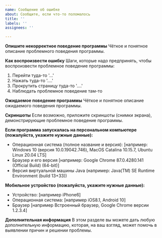 ```yaml
---
name: Сообщение об ошибке
about: Сообщите, если что-то поломалось
title: ''
labels: ''
assignees: ''

---
```


**Опишите некорректное поведение программы**
Чёткое и понятное описание проблемного поведения программы.

**Как воспроизвести ошибку**
Шаги, которые надо предпринять, чтобы воспроизвести проблемное поведение программы:
1. Перейти туда-то '...'
2. Нажать туда-то '....'
3. Прокрутить страницу туда-то '....'
4. Наблюдать проблемное поведение там-то

**Ожидаемое поведение программы**
Чёткое и понятное описание ожидаемого поведения программы.

**Скриншоты**
Если возможно, приложите скриншоты (снимки экрана), демонстрирующие проблемное поведение программы.

**Если программа запускалась на персональном компьютере (пожалуйста, укажите нужные данные):**
 - Операционная система (полное название и версия): [например: Windows 10 (версия 10.0.19042.746), MacOS Catalina 10.15.7, Ubuntu Linux 20.04 LTS]
 - Браузер и его версия [например: Google Chrome 87.0.4280.141 (Official Build) (64-bit)]
 - Версия виртуальной машины Java (например: Java(TM) SE Runtime Environment (build 13+33))

**Мобильное устройство (пожалуйста, укажите нужные данные):**
 - Устройство: [например iPhone6]
 - Операционная система: [например iOS8.1, Android 10]
 - Браузер [например Встроенный браузер, Google Chrome версии 1.2.3.4]

**Дополнительная информация**
В этом разделе вы можете дать любую дополнительную информацию, которая, на ваш взгляд, может помочь в выявлении причин и решении проблемы.
